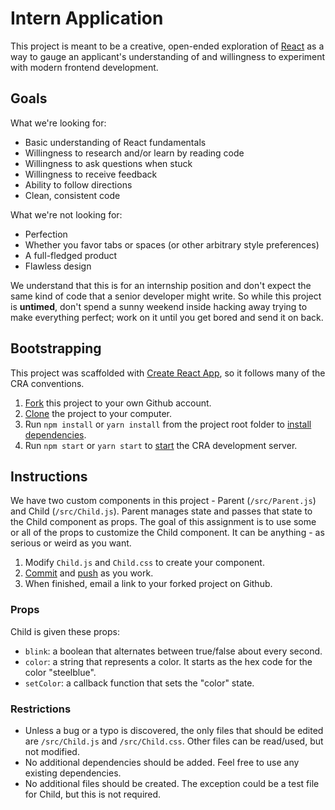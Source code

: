 # Intern Application

This project is meant to be a creative, open-ended exploration of [React](https://reactjs.org/) as a way to gauge an applicant's understanding of and willingness to experiment with modern frontend development.

## Goals

What we're looking for:

- Basic understanding of React fundamentals
- Willingness to research and/or learn by reading code
- Willingness to ask questions when stuck
- Willingness to receive feedback
- Ability to follow directions
- Clean, consistent code

What we're not looking for:

- Perfection
- Whether you favor tabs or spaces (or other arbitrary style preferences)
- A full-fledged product
- Flawless design

We understand that this is for an internship position and don't expect the same kind of code that a senior developer might write. So while this project is **untimed**, don't spend a sunny weekend inside hacking away trying to make everything perfect; work on it until you get bored and send it on back.

## Bootstrapping

This project was scaffolded with [Create React App](https://github.com/facebook/create-react-app), so it follows many of the CRA conventions.

1. [Fork](https://help.github.com/en/github/getting-started-with-github/fork-a-repo) this project to your own Github account.
2. [Clone](https://help.github.com/en/github/creating-cloning-and-archiving-repositories/cloning-a-repository) the project to your computer.
3. Run `npm install` or `yarn install` from the project root folder to [install dependencies](https://docs.npmjs.com/cli/install).
4. Run `npm start` or `yarn start` to [start](https://create-react-app.dev/docs/available-scripts#npm-start) the CRA development server.

## Instructions

We have two custom components in this project - Parent (`/src/Parent.js`) and Child (`/src/Child.js`). Parent manages state and passes that state to the Child component as props. The goal of this assignment is to use some or all of the props to customize the Child component. It can be anything - as serious or weird as you want.

1. Modify `Child.js` and `Child.css` to create your component.
2. [Commit](https://www.atlassian.com/git/tutorials/saving-changes) and [push](https://help.github.com/en/github/using-git/pushing-commits-to-a-remote-repository) as you work.
3. When finished, email a link to your forked project on Github.

### Props

Child is given these props:

- `blink`: a boolean that alternates between true/false about every second.
- `color`: a string that represents a color. It starts as the hex code for the color "steelblue".
- `setColor`: a callback function that sets the "color" state.

### Restrictions

- Unless a bug or a typo is discovered, the only files that should be edited are `/src/Child.js` and `/src/Child.css`. Other files can be read/used, but not modified.
- No additional dependencies should be added. Feel free to use any existing dependencies.
- No additional files should be created. The exception could be a test file for Child, but this is not required.